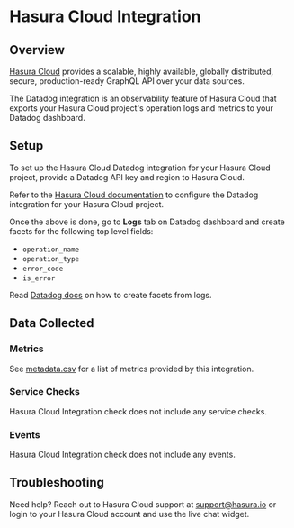 # Hasura Cloud Integration

## Overview

[Hasura Cloud][1] provides a scalable, highly available, globally distributed,
secure, production-ready GraphQL API over your data sources.

The Datadog integration is an observability feature of Hasura Cloud that exports
your Hasura Cloud project's operation logs and metrics to your Datadog dashboard. 

## Setup

To set up the Hasura Cloud Datadog integration for your Hasura Cloud project, provide a Datadog API key and region to Hasura Cloud.

Refer to the [Hasura Cloud documentation][3] to configure the Datadog integration for your Hasura Cloud project. 

Once the above is done, go to **Logs** tab on Datadog dashboard and create facets for the following top level fields: 

* `operation_name`
* `operation_type`
* `error_code`
* `is_error`

Read [Datadog docs][4] on how to create facets from logs. 

## Data Collected

### Metrics

See [metadata.csv][4] for a list of metrics provided by this integration.

### Service Checks

Hasura Cloud Integration check does not include any service checks.

### Events

Hasura Cloud Integration check does not include any events.

## Troubleshooting

Need help? Reach out to Hasura Cloud support at support@hasura.io  or login to your Hasura Cloud account and use the live chat widget.

[1]: https://hasura.io/cloud/
[2]: https://raw.githubusercontent.com/DataDog/integrations-extras/master/algorithmia/images/algorithmia-insights-datadog.png
[3]: https://hasura.io/docs/latest/graphql/cloud/metrics/integrations/datadog.html
[4]: https://docs.datadoghq.com/logs/explorer/facets/#create-facets
[5]: http://app.datadoghq.com/logs
[6]: https://docs.datadoghq.com/help/
